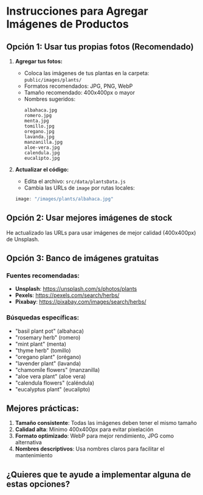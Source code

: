 # Instrucciones para Agregar Imágenes de Productos

## Opción 1: Usar tus propias fotos (Recomendado)

1. **Agregar tus fotos:**
   - Coloca las imágenes de tus plantas en la carpeta: `public/images/plants/`
   - Formatos recomendados: JPG, PNG, WebP
   - Tamaño recomendado: 400x400px o mayor
   - Nombres sugeridos:
     ```
     albahaca.jpg
     romero.jpg
     menta.jpg
     tomillo.jpg
     oregano.jpg
     lavanda.jpg
     manzanilla.jpg
     aloe-vera.jpg
     calendula.jpg
     eucalipto.jpg
     ```

2. **Actualizar el código:**
   - Edita el archivo: `src/data/plantsData.js`
   - Cambia las URLs de `image` por rutas locales:
   ```javascript
   image: "/images/plants/albahaca.jpg"
   ```

## Opción 2: Usar mejores imágenes de stock

He actualizado las URLs para usar imágenes de mejor calidad (400x400px) de Unsplash.

## Opción 3: Banco de imágenes gratuitas

### Fuentes recomendadas:
- **Unsplash**: https://unsplash.com/s/photos/plants
- **Pexels**: https://pexels.com/search/herbs/
- **Pixabay**: https://pixabay.com/images/search/herbs/

### Búsquedas específicas:
- "basil plant pot" (albahaca)
- "rosemary herb" (romero)
- "mint plant" (menta)
- "thyme herb" (tomillo)
- "oregano plant" (orégano)
- "lavender plant" (lavanda)
- "chamomile flowers" (manzanilla)
- "aloe vera plant" (aloe vera)
- "calendula flowers" (caléndula)
- "eucalyptus plant" (eucalipto)

## Mejores prácticas:

1. **Tamaño consistente**: Todas las imágenes deben tener el mismo tamaño
2. **Calidad alta**: Mínimo 400x400px para evitar pixelación
3. **Formato optimizado**: WebP para mejor rendimiento, JPG como alternativa
4. **Nombres descriptivos**: Usa nombres claros para facilitar el mantenimiento

## ¿Quieres que te ayude a implementar alguna de estas opciones?